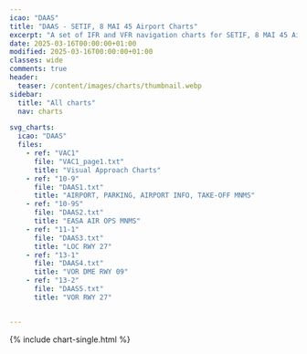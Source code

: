 ```yaml
---
icao: "DAAS" 
title: "DAAS - SETIF, 8 MAI 45 Airport Charts"
excerpt: "A set of IFR and VFR navigation charts for SETIF, 8 MAI 45 Airport"
date: 2025-03-16T00:00:00+01:00
modified: 2025-03-16T00:00:00+01:00
classes: wide
comments: true
header:
  teaser: /content/images/charts/thumbnail.webp
sidebar:
  title: "All charts"
  nav: charts

svg_charts:
  icao: "DAAS"
  files:
    - ref: "VAC1"
      file: "VAC1_page1.txt"
      title: "Visual Approach Charts"
    - ref: "10-9"
      file: "DAAS1.txt"
      title: "AIRPORT, PARKING, AIRPORT INFO, TAKE-OFF MNMS"
    - ref: "10-9S"
      file: "DAAS2.txt"
      title: "EASA AIR OPS MNMS"
    - ref: "11-1"
      file: "DAAS3.txt"
      title: "LOC RWY 27"
    - ref: "13-1"
      file: "DAAS4.txt"
      title: "VOR DME RWY 09"
    - ref: "13-2"
      file: "DAAS5.txt"
      title: "VOR RWY 27"


---
```


{% include chart-single.html %}